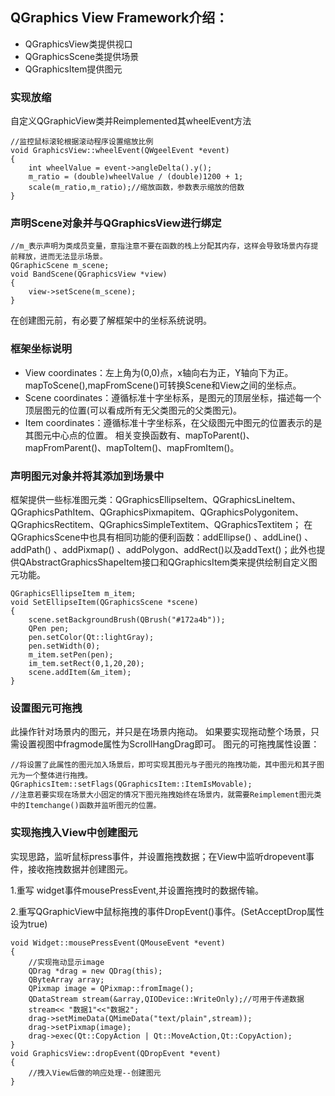 ## QGraphics View Framework介绍：

- QGraphicsView类提供视口
- QGraphicsScene类提供场景
- QGraphicsItem提供图元

### 实现放缩

自定义QGraphicView类并Reimplemented其wheelEvent方法

```
//监控鼠标滚轮根据滚动程序设置缩放比例
void GraphicsView::wheelEvent(QWgeelEvent *event)
{
	int wheelValue = event->angleDelta().y();
	m_ratio = (double)wheelValue / (double)1200 + 1;
    scale(m_ratio,m_ratio);//缩放函数，参数表示缩放的倍数
}
```

### 声明Scene对象并与QGraphicsView进行绑定

```
//m_表示声明为类成员变量，意指注意不要在函数的栈上分配其内存，这样会导致场景内存提前释放，进而无法显示场景。
QGraphicScene m_scene;
void BandScene(QGraphicsView *view)
{
	view->setScene(m_scene);
}
```

在创建图元前，有必要了解框架中的坐标系统说明。

### 框架坐标说明

- View coordinates：左上角为(0,0)点，x轴向右为正，Y轴向下为正。mapToScene(),mapFromScene()可转换Scene和View之间的坐标点。
- Scene coordinates：遵循标准十字坐标系，是图元的顶层坐标，描述每一个顶层图元的位置(可以看成所有无父类图元的父类图元)。
- Item coordinates：遵循标准十字坐标系，在父级图元中图元的位置表示的是其图元中心点的位置。
  相关变换函数有、mapToParent()、mapFromParent()、mapToItem()、mapFromItem()。

### 声明图元对象并将其添加到场景中

框架提供一些标准图元类：QGraphicsEllipseItem、QGraphicsLineItem、QGraphicsPathItem、QGraphicsPixmapitem、QGraphicsPolygonitem、QGraphicsRectitem、QGraphicsSimpleTextitem、QGraphicsTextitem；
在QGraphicsScene中也具有相同功能的便利函数：addEllipse() 、addLine() 、addPath() 、addPixmap() 、addPolygon、addRect()以及addText()；此外也提供QAbstractGraphicsShapeItem接口和QGraphicsItem类来提供绘制自定义图元功能。

```
QGraphicsEllipseItem m_item;
void SetEllipseItem(QGraphicsScene *scene)
{
	scene.setBackgroundBrush(QBrush("#172a4b"));
    QPen pen;
    pen.setColor(Qt::lightGray);
    pen.setWidth(0);
    m_item.setPen(pen);
    im_tem.setRect(0,1,20,20);
    scene.addItem(&m_item);
}
```

### 设置图元可拖拽

此操作针对场景内的图元，并只是在场景内拖动。
如果要实现拖动整个场景，只需设置视图中fragmode属性为ScrollHangDrag即可。
图元的可拖拽属性设置：

```
//将设置了此属性的图元加入场景后，即可实现其图元与子图元的拖拽功能，其中图元和其子图元为一个整体进行拖拽。
QGraphicsItem::setFlags(QGraphicsItem::ItemIsMovable);
//注意若要实现在场景大小固定的情况下图元拖拽始终在场景内，就需要Reimplement图元类中的Itemchange()函数并监听图元的位置。
```

### 实现拖拽入View中创建图元

实现思路，监听鼠标press事件，并设置拖拽数据；在View中监听dropevent事件，接收拖拽数据并创建图元。

1.重写 widget事件mousePressEvent,并设置拖拽时的数据传输。

2.重写QGraphicView中鼠标拖拽的事件DropEvent()事件。(SetAcceptDrop属性设为true)

```
void Widget::mousePressEvent(QMouseEvent *event)
{
	//实现拖动显示image
	QDrag *drag = new QDrag(this);
	QByteArray array;
	QPixmap image = QPixmap::fromImage();
	QDataStream stream(&array,QIODevice::WriteOnly);//可用于传递数据
	stream<< "数据1"<<"数据2";
	drag->setMimeData(QMimeData("text/plain",stream));
	drag->setPixmap(image);
	drag->exec(Qt::CopyAction | Qt::MoveAction,Qt::CopyAction);
}
void GraphicsView::dropEvent(QDropEvent *event)
{
	//拽入View后做的响应处理--创建图元
}
```